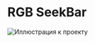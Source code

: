 # RGB SeekBar

![Иллюстрация к проекту](https://raw.githubusercontent.com/tommios/AndroidProject/blob/master/02_RGB_SeekBar/RGB_SeekBar.JPG)
